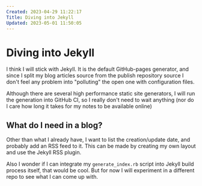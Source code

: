 ```yaml
---
Created: 2023-04-29 11:22:17
Title: Diving into Jekyll
Updated: 2023-05-01 11:50:05
---
```


# Diving into Jekyll

I think I will stick with Jekyll. It is the default GitHub-pages generator, and since I split my blog articles source from the publish repository source I don't feel any problem into "polluting" the open one with configuration files.

Although there are several high performance static site generators, I will run the generation into GitHub CI, so I really don't need to wait anything (nor do I care how long it takes for my notes to be available online)

## What do I need in a blog?

Other than what I already have, I want to list the creation/update date, and probably add an RSS feed to it. This can be made by creating my own layout and use the Jekyll RSS plugin.

Also I wonder if I can integrate my `generate_index.rb` script into Jekyll build process itself, that would be cool. But for now I will experiment in a different repo to  see what I can come up with.

